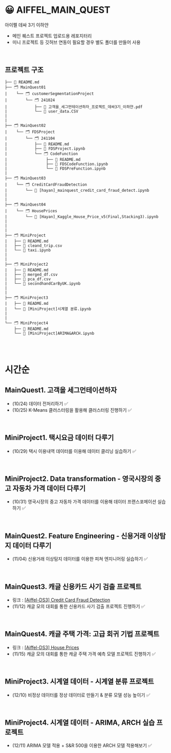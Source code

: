 # 😀 AIFFEL_MAIN_QUEST
아이펠 데싸 3기 이하얀
- 메인 퀘스트 프로젝트 업로드용 레포지터리
- 미니 프로젝트 등 깃허브 연동이 필요할 경우 별도 폴더를 만들어 사용

<br>

## 프로젝트 구조
```
├── 📑 README.md
├── 🗂 MainQuest01
|    └── 🗂 customerSegmentationProject
|        └── 🗂 241024
|            ├── 📑 고객을_세그먼테이션하자_프로젝트_데싸3기_이하얀.pdf
|            └── 📑 user_data.CSV
|
|
├── 🗂 MainQuest02
|    └── 🗂 FDSProject
|        └── 🗂 241104
|            ├── 📑 README.md
|            ├── 📑 FDSProject.ipynb
|            └── 🗂 CodeFunction
|                 ├── 📑 README.md
|                 ├── 📑 FDSCodeFunction.ipynb
|                 └── 📑 FDSPreFunction.ipynb
|
├── 🗂 MainQuest03
|    └── 🗂 CreditCardFraudDetection
|        └── 📑 [hayan]_mainquest_credit_card_fraud_detect.ipynb
|
|
├── 🗂 MainQuest04
|    └── 🗂 HousePrices
|        └── 📑 [Hayan]_Kaggle_House_Price_v5(Final,Stacking3).ipynb
|
|
|
├── 🗂 MiniProject
|   ├── 📑 README.md
|   ├── 📑 cleand_trip.csv
|   └── 📑 taxi.ipynb
|
|
├── 🗂 MiniProject2
|   ├── 📑 README.md
|   ├── 📑 merged_df.csv
|   ├── 📑 pca_df.csv
|   └── 📑 secondhandCarByUK.ipynb
|
|
├── 🗂 MiniProject3
|   ├── 📑 README.md
|   └── 📑 [MiniProject]시계열 분류.ipynb
|
|
└── 🗂 MiniProject4
    ├── 📑 README.md
    └── 📑 [MiniProject]ARIMA&ARCH.ipynb


```

<br>

# 시간순
## MainQuest1. 고객을 세그먼테이션하자
- (10/24) 데이터 전처리하기 ✅
- (10/25) K-Means 클러스터링을 활용해 클러스터링 진행하기 ✅

<br>

## MiniProject1. 택시요금 데이터 다루기
- (10/29) 택시 이용내역 데이터를 이용해 데이터 클리닝 실습하기 ✅

<br>

## MiniProject2. Data transformation - 영국시장의 중고 자동차 가격 데이터 다루기
- (10/31) 영국시장의 중고 자동차 가격 데이터를 이용해 데이터 프랜스포메이션 실습하기 ✅

<br>

## MainQuest2. Feature Engineering - 신용거래 이상탐지 데이터 다루기
- (11/04) 신용거래 이상탐지 데이터를 이용한 피쳐 엔지니어링 실습하기 ✅

<br>

## MainQuest3. 캐글 신용카드 사기 검출 프로젝트
- 링크 : [[Aiffel-DS3] Credit Card Fraud Detection](https://www.kaggle.com/competitions/aiffel-ds-3-credit-card-fraud-detection/overview)
- (11/12) 캐글 모의 대회를 통한 신용카드 사기 검출 프로젝트 진행하기 ✅

<br>

## MainQuest4. 캐글 주택 가격: 고급 회귀 기법 프로젝트
- 링크 : [[Aiffel-DS3] House Prices](https://www.kaggle.com/competitions/aiffel-ds-3-house-prices)
- (11/15) 캐글 모의 대회를 통한 캐글 주택 가격 예측 모델 프로젝트 진행하기 ✅

<br>

## MiniProject3. 시계열 데이터 - 시계열 분류 프로젝트
- (12/10) 비정상 데이터를 정상 데이터로 만들기 & 분류 모델 성능 높이기 ✅

<br>

## MiniProject4. 시계열 데이터 - ARIMA, ARCH 실습 프로젝트
- (12/11) ARIMA 모델 적용 + S&R 500을 이용한 ARCH 모델 적용해보기 ✅
